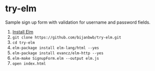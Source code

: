 # try-elm

Sample sign up form with validation for username and password fields.

1. [Install Elm](http://elm-lang.org/install)
2. `git clone https://github.com/bijanbwb/try-elm.git`
3. `cd try-elm`
4. `elm-package install elm-lang/html --yes`
5. `elm-package install evancz/elm-http --yes`
6. `elm-make SignupForm.elm --output elm.js`
7. `open index.html`
